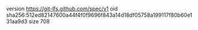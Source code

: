 version https://git-lfs.github.com/spec/v1
oid sha256:512ed82147600a44f4f0f9696f843a14d18df05758a199117f80b60e131aa9d3
size 708
